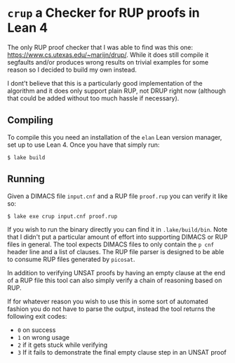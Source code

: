 # `crup` a Checker for RUP proofs in Lean 4
The only RUP proof checker that I was able to find was this one:
https://www.cs.utexas.edu/~marijn/drup/. While it does still compile it segfaults
and/or produces wrong results on trivial examples for some reason so I decided
to build my own instead.

I dont't believe that this is a particularly good implementation of the algorithm
and it does only support plain RUP, not DRUP right now (although that could be
added without too much hassle if necessary).

## Compiling
To compile this you need an installation of the `elan` Lean version manager,
set up to use Lean 4. Once you have that simply run:
```
$ lake build
```

## Running
Given a DIMACS file `input.cnf` and a RUP file `proof.rup` you can verify it like so:
```
$ lake exe crup input.cnf proof.rup
```
If you wish to run the binary directly you can find it in `.lake/build/bin`.
Note that I didn't put a particular amount of effort into supporting DIMACS or RUP files
in general. The tool expects DIMACS files to only contain the `p cnf` header line
and a list of clauses. The RUP file parser is designed to be able to consume
RUP files generated by `picosat`.

In addition to verifying UNSAT proofs by having an empty clause at the end of a RUP
file this tool can also simply verify a chain of reasoning based on RUP.

If for whatever reason you wish to use this in some sort of automated fashion
you do not have to parse the output, instead the tool returns the following exit codes:
- `0` on success
- `1` on wrong usage
- `2` if it gets stuck while verifying
- `3` If it fails to demonstrate the final empty clause step in an UNSAT proof
